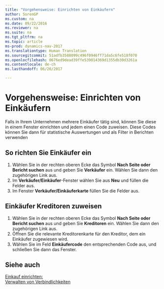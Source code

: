 ```yaml
---
title: "Vorgehensweise: Einrichten von Einkäufern"
author: SorenGP
ms.custom: na
ms.date: 09/22/2016
ms.reviewer: na
ms.suite: na
ms.tgt_pltfrm: na
ms.topic: article
ms-prod: dynamics-nav-2017
ms.translationtype: Human Translation
ms.sourcegitcommit: 51adfb3588099c496f0946ff71da5c6fe518f070
ms.openlocfilehash: 0676ed9dead39ffe539014369d1355db30d3261a
ms.contentlocale: de-ch
ms.lasthandoff: 06/26/2017

---
```


# <a name="how-to-set-up-purchasers"></a>Vorgehensweise: Einrichten von Einkäufern
Falls in Ihrem Unternehmen mehrere Einkäufer tätig sind, können Sie diese in einem Fenster einrichten und jedem einen Code zuweisen. Diese Codes können Sie dann für statistische Auswertungen und als Filter in Berichten verwenden

## <a name="to-set-up-purchasers"></a>So richten Sie Einkäufer ein
1. Wählen Sie in der rechten oberen Ecke das Symbol **Nach Seite oder Bericht suchen** aus und geben Sie **Verkäufer** ein. Wählen Sie dann den zugehörigen Link aus.
2. Im **Verkäufer/Einkäufer**-Fenster wählen Sie aus **Neu** und füllen die Felder aus.
3. Im Fenster **Verkäufer/Einkäuferkarte** füllen Sie die Felder aus.

## <a name="to-assign-purchasers-to-vendors"></a>Einkäufer Kreditoren zuweisen
1. Wählen Sie in der rechten oberen Ecke das Symbol **Nach Seite oder Bericht suchen** aus und geben Sie **Kreditoren** ein. Wählen Sie dann den zugehörigen Link aus.
2. Öffnen Sie die relevante Kreditorenkarte für den Kreditor, dem ein Einkäufer zugewiesen wird.
3. Wählen Sie im Feld **Einkäufercode** den entsprechenden Code aus, und schließen Sie dann das Fenster.

## <a name="see-also"></a>Siehe auch
[Einkauf einrichten:](purchasing-setup-purchasing.md)  
[Verwalten von Verbindlichkeiten](payables-manage-payables.md)

